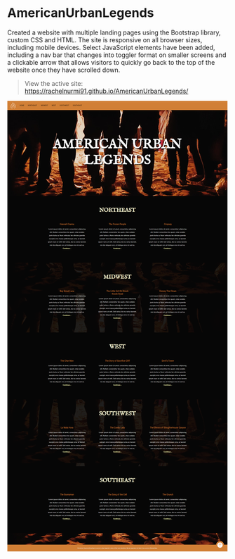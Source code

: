 # AmericanUrbanLegends

Created a website with multiple landing pages using the Bootstrap library, custom CSS and HTML. The site is responsive on all browser sizes, including mobile devices. Select JavaScript elements have been added, including a nav bar that changes into toggler format on smaller screens and a clickable arrow that allows visitors to quickly go back to the top of the website once they have scrolled down.

> View the active site: https://rachelnurmi91.github.io/AmericanUrbanLegends/

![GitHub Logo](/images/Screen-AmericanUrban.png)
